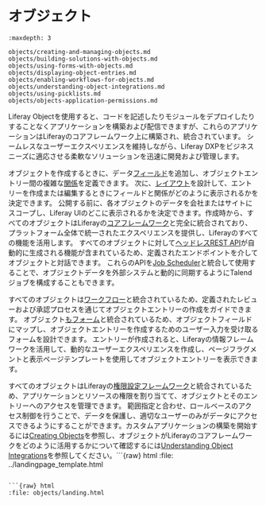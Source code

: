 # オブジェクト

```{toctree}
:maxdepth: 3

objects/creating-and-managing-objects.md
objects/building-solutions-with-objects.md
objects/using-forms-with-objects.md
objects/displaying-object-entries.md
objects/enabling-workflows-for-objects.md
objects/understanding-object-integrations.md
objects/using-picklists.md
objects/objects-application-permissions.md
```

Liferay Objectを使用すると、コードを記述したりモジュールをデプロイしたりすることなくアプリケーションを構築および配信できますが、これらのアプリケーションはLiferayのコアフレームワーク上に構築され、統合されています。 シームレスなユーザーエクスペリエンスを維持しながら、Liferay DXPをビジネスニーズに適応させる柔軟なソリューションを迅速に開発および管理します。

オブジェクトを作成するときに、データ[フィールド](./objects/creating-and-managing-objects/adding-fields-to-objects.md)を追加し、オブジェクトエントリー間の複雑な[関係](./objects/creating-and-managing-objects/defining-object-relationships.md)を定義できます。 次に、[レイアウト](./objects/creating-and-managing-objects/designing-object-layouts.md)を設計して、エントリーを作成または編集するときにフィールドと関係がどのように表示されるかを決定できます。 公開する前に、各オブジェクトのデータを会社またはサイトにスコープし、Liferay UIのどこに表示されるかを決定できます。<!--TASK: Add in Views once implemented-->作成時から、すべてのオブジェクトはLiferayの[コアフレームワーク](./core-frameworks.md)と完全に統合されており、プラットフォーム全体で統一されたエクスペリエンスを提供し、Liferayのすべての機能を活用します。 すべてのオブジェクトに対して[ヘッドレスREST API](./objects/understanding-object-integrations/headless-framework-integration.md)が自動的に生成される機能が含まれているため、定義されたエンドポイントを介してオブジェクトと対話できます。 これらのAPIを[Job Scheduler](./core-frameworks/dispatch-framework/using-dispatch.md)と統合して使用することで、オブジェクトデータを外部システムと動的に同期するようにTalendジョブを構成することもできます。

すべてのオブジェクトは[ワークフロー](./objects/enabling-workflows-for-objects.md)と統合されているため、定義されたレビューおよび承認プロセスを通じてオブジェクトエントリーの作成をガイドできます。  オブジェクト[もフォーム](objects/using-forms-with-objects.md)と統合されているため、オブジェクトフィールドにマップし、オブジェクトエントリーを作成するためのユーザー入力を受け取るフォームを設計できます。 エントリーが作成されると、Liferayの情報フレームワークを活用して、動的なユーザーエクスペリエンスを作成し、ページフラグメントと表示ページテンプレートを使用してオブジェクトエントリーを表示できます。

すべてのオブジェクトはLiferayの[権限設定フレームワーク](./objects/understanding-object-integrations/permissions-framework-integration.md)と統合されているため、アプリケーションとリソースの権限を割り当てて、オブジェクトとそのエントリーへのアクセスを管理できます。 範囲指定と合わせ、ロールベースのアクセス制御を行うことで、データを保護し、適切なユーザーのみがデータにアクセスできるようにすることができます。<!--TASK: Add the following text once more features are supported for system Objects, "The Objects application also provides a convenient way to extend and configure any system services registered with the Objects framework. This includes adding custom fields, defining relationships with other Objects, and designing layouts for Object entries." -->カスタムアプリケーションの構築を開始するには[Creating Objects](./objects/creating-and-managing-objects/creating-objects.md)を参照し、オブジェクトがLiferayのコアフレームワークをどのように活用するかについて確認するには[Understanding Object Integrations](./objects/understanding-object-integrations.md)を参照してください。<!--TASK: * \[Objects UI Reference\](./objects-ui-reference.md) -->```{raw} html
:file: ../landingpage_template.html
```

```{raw} html
:file: objects/landing.html
```
